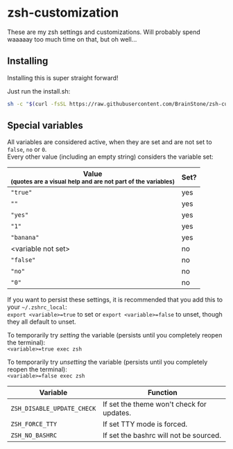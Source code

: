 # zsh-customization

These are my zsh settings and customizations. Will probably spend waaaaay too much time on that, but oh well...

## Installing

Installing this is super straight forward!

Just run the install.sh:

```sh
sh -c "$(curl -fsSL https://raw.githubusercontent.com/BrainStone/zsh-customization/master/install.sh)"`
```

## Special variables

All variables are considered active, when they are set and are not set to `false`, `no` or `0`.  
Every other value (including an empty string) considers the variable set:

| Value<br><small>(quotes are a visual help and are not part of the variables)</small> | Set? |
|--------------------------------------------------------------------------------------|------|
| `"true"`                                                                             | yes  |
| `""`                                                                                 | yes  |
| `"yes"`                                                                              | yes  |
| `"1"`                                                                                | yes  |
| `"banana"`                                                                           | yes  |
| \<variable not set\>                                                                 | no   |
| `"false"`                                                                            | no   |
| `"no"`                                                                               | no   |
| `"0"`                                                                                | no   |

If you want to persist these settings, it is recommended that you add this to your `~/.zshrc_local`:  
`export <variable>=true` to set or `export <variable>=false` to unset, though they all default to unset.

To temporarily try *setting* the variable (persists until you completely reopen the terminal):  
`<variable>=true exec zsh`

To temporarily try *unsetting* the variable (persists until you completely reopen the terminal):  
`<variable>=false exec zsh`

| Variable                   | Function                                  |
|----------------------------|-------------------------------------------|
| `ZSH_DISABLE_UPDATE_CHECK` | If set the theme won't check for updates. |
| `ZSH_FORCE_TTY`            | If set TTY mode is forced.                |
| `ZSH_NO_BASHRC`            | If set the bashrc will not be sourced.    | 
